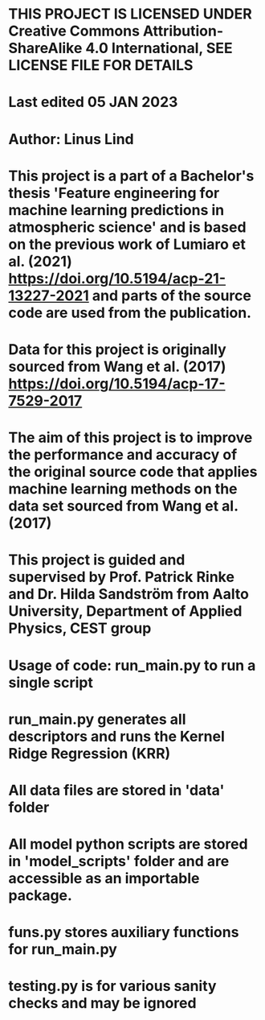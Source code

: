 # THIS PROJECT IS LICENSED UNDER Creative Commons Attribution-ShareAlike 4.0 International, SEE LICENSE FILE FOR DETAILS
# Last edited 05 JAN 2023
# Author: Linus Lind
# This project is a part of a Bachelor's thesis 'Feature engineering for machine learning predictions in atmospheric science' and is based on the previous work of Lumiaro et al. (2021) https://doi.org/10.5194/acp-21-13227-2021 and parts of the source code are used from the publication. 
# Data for this project is originally sourced from Wang et al. (2017) https://doi.org/10.5194/acp-17-7529-2017
# The aim of this project is to improve the performance and accuracy of the original source code that applies machine learning methods on the data set sourced from Wang et al. (2017)
# This project is guided and supervised by Prof. Patrick Rinke and Dr. Hilda Sandström from Aalto University, Department of Applied Physics, CEST group
# Usage of code: run_main.py to run a single script
# run_main.py generates all descriptors and runs the Kernel Ridge Regression (KRR) 
# All data files are stored in 'data' folder
# All model python scripts are stored in 'model_scripts' folder and are accessible as an importable package.
# funs.py stores auxiliary functions for run_main.py
# testing.py is for various sanity checks and may be ignored